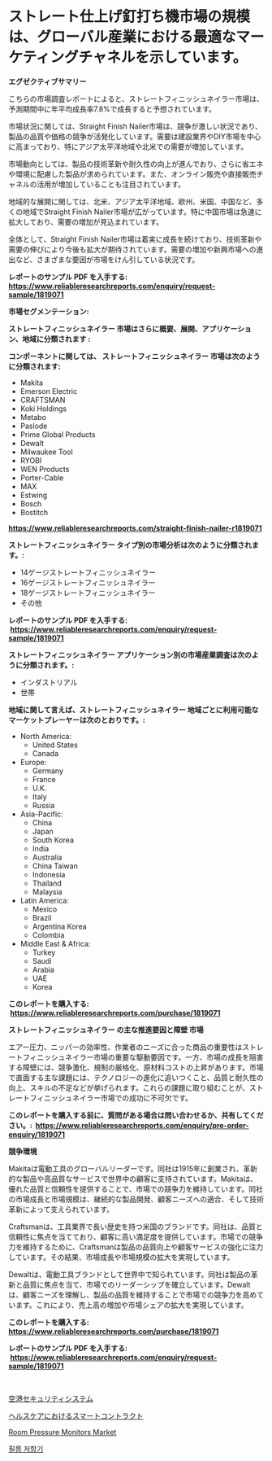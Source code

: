 <p><h1>ストレート仕上げ釘打ち機市場の規模は、グローバル産業における最適なマーケティングチャネルを示しています。</h1></p><p><strong>エグゼクティブサマリー</strong></p>
<p><p>こちらの市場調査レポートによると、ストレートフィニッシュネイラー市場は、予測期間中に年平均成長率7.8%で成長すると予想されています。</p><p>市場状況に関しては、Straight Finish Nailer市場は、競争が激しい状況であり、製品の品質や価格の競争が活発化しています。需要は建設業界やDIY市場を中心に高まっており、特にアジア太平洋地域や北米での需要が増加しています。</p><p>市場動向としては、製品の技術革新や耐久性の向上が進んでおり、さらに省エネや環境に配慮した製品が求められています。また、オンライン販売や直接販売チャネルの活用が増加していることも注目されています。</p><p>地域的な展開に関しては、北米、アジア太平洋地域、欧州、米国、中国など、多くの地域でStraight Finish Nailer市場が広がっています。特に中国市場は急速に拡大しており、需要の増加が見込まれています。</p><p>全体として、Straight Finish Nailer市場は着実に成長を続けており、技術革新や需要の伸びにより今後も拡大が期待されています。需要の増加や新興市場への進出など、さまざまな要因が市場をけん引している状況です。</p></p>
<p><strong>レポートのサンプル PDF を入手する: <a href="https://www.reliableresearchreports.com/enquiry/request-sample/1819071">https://www.reliableresearchreports.com/enquiry/request-sample/1819071</a></strong></p>
<p><strong>市場セグメンテーション:</strong></p>
<p><strong> ストレートフィニッシュネイラー 市場はさらに概要、展開、アプリケーション、地域に分類されます :</strong></p>
<p><strong>コンポーネントに関しては、 ストレートフィニッシュネイラー 市場は次のように分類されます: &nbsp;</strong></p>
<p><ul><li>Makita</li><li>Emerson Electric</li><li>CRAFTSMAN</li><li>Koki Holdings</li><li>Metabo</li><li>Paslode</li><li>Prime Global Products</li><li>Dewalt</li><li>Milwaukee Tool</li><li>RYOBI</li><li>WEN Products</li><li>Porter-Cable</li><li>MAX</li><li>Estwing</li><li>Bosch</li><li>Bostitch</li></ul></p>
<p><strong><a href="https://www.reliableresearchreports.com/straight-finish-nailer-r1819071">https://www.reliableresearchreports.com/straight-finish-nailer-r1819071</a></strong></p>
<p><strong> ストレートフィニッシュネイラー タイプ別の市場分析は次のように分類されます。:</strong></p>
<p><ul><li>14ゲージストレートフィニッシュネイラー</li><li>16ゲージストレートフィニッシュネイラー</li><li>18ゲージストレートフィニッシュネイラー</li><li>その他</li></ul></p>
<p><strong>レポートのサンプル PDF を入手する: &nbsp;<a href="https://www.reliableresearchreports.com/enquiry/request-sample/1819071">https://www.reliableresearchreports.com/enquiry/request-sample/1819071</a></strong></p>
<p><strong> ストレートフィニッシュネイラー アプリケーション別の市場産業調査は次のように分類されます。:</strong></p>
<p><ul><li>インダストリアル</li><li>世帯</li></ul></p>
<p><strong>地域に関して言えば、ストレートフィニッシュネイラー 地域ごとに利用可能なマーケットプレーヤーは次のとおりです。:</strong></p>
<p><ul>
    <li>
        North America:
        <ul>
            <li>United States</li>
            <li>Canada</li>
        </ul>
    </li>
    <li>
        Europe:
        <ul>
            <li>Germany</li>
            <li>France</li>
            <li>U.K.</li>
            <li>Italy</li>
            <li>Russia</li>
        </ul>
    </li>
    <li>
        Asia-Pacific:
        <ul>
            <li>China</li>
            <li>Japan</li>
            <li>South Korea</li>
            <li>India</li>
            <li>Australia</li>
            <li>China Taiwan</li>
            <li>Indonesia</li>
            <li>Thailand</li>
            <li>Malaysia</li>
        </ul>
    </li>
    <li>
        Latin America:
        <ul>
            <li>Mexico</li>
            <li>Brazil</li>
            <li>Argentina Korea</li>
            <li>Colombia</li>
        </ul>
    </li>
    <li>
        Middle East & Africa:
        <ul>
            <li>Turkey</li>
            <li>Saudi</li>
            <li>Arabia</li>
            <li>UAE</li>
            <li>Korea</li>
        </ul>
    </li>
    </ul></p>
<p><strong>このレポートを購入する: &nbsp;<a href="https://www.reliableresearchreports.com/purchase/1819071">https://www.reliableresearchreports.com/purchase/1819071</a></strong></p>
<p><strong>ストレートフィニッシュネイラー の主な推進要因と障壁 市場</strong></p>
<p><p>エアー圧力、ニッパーの効率性、作業者のニーズに合った商品の重要性はストレートフィニッシュネイラー市場の重要な駆動要因です。一方、市場の成長を阻害する障壁には、競争激化、規制の厳格化、原材料コストの上昇があります。市場で直面する主な課題には、テクノロジーの進化に追いつくこと、品質と耐久性の向上、スキルの不足などが挙げられます。これらの課題に取り組むことが、ストレートフィニッシュネイラー市場での成功に不可欠です。</p></p>
<p><strong>このレポートを購入する前に、質問がある場合は問い合わせるか、共有してください。:&nbsp; <a href="https://www.reliableresearchreports.com/enquiry/pre-order-enquiry/1819071">https://www.reliableresearchreports.com/enquiry/pre-order-enquiry/1819071</a></strong></p>
<p><strong>競争環境</strong></p>
<p><p>Makitaは電動工具のグローバルリーダーです。同社は1915年に創業され、革新的な製品や高品質なサービスで世界中の顧客に支持されています。Makitaは、優れた品質と信頼性を提供することで、市場での競争力を維持しています。同社の市場成長と市場規模は、継続的な製品開発、顧客ニーズへの適合、そして技術革新によって支えられています。</p><p>Craftsmanは、工具業界で長い歴史を持つ米国のブランドです。同社は、品質と信頼性に焦点を当てており、顧客に高い満足度を提供しています。市場での競争力を維持するために、Craftsmanは製品の品質向上や顧客サービスの強化に注力しています。その結果、市場成長や市場規模の拡大を実現しています。</p><p>Dewaltは、電動工具ブランドとして世界中で知られています。同社は製品の革新と品質に焦点を当て、市場でのリーダーシップを確立しています。Dewaltは、顧客ニーズを理解し、製品の品質を維持することで市場での競争力を高めています。これにより、売上高の増加や市場シェアの拡大を実現しています。</p></p>
<p><strong>このレポートを購入する: &nbsp; <a href="https://www.reliableresearchreports.com/purchase/1819071">https://www.reliableresearchreports.com/purchase/1819071</a></strong></p>
<p><strong>レポートのサンプル PDF を入手する: &nbsp;<a href="https://www.reliableresearchreports.com/enquiry/request-sample/1819071">https://www.reliableresearchreports.com/enquiry/request-sample/1819071</a></strong><strong></strong></p>
<p>&nbsp;</p>
<p><p><a href="https://medium.com/@roachbrenda/%E7%A9%BA%E6%B8%AF%E3%82%BB%E3%82%AD%E3%83%A5%E3%83%AA%E3%83%86%E3%82%A3%E3%82%B7%E3%82%B9%E3%83%86%E3%83%A0%E5%B8%82%E5%A0%B4%E3%81%AE%E3%83%A1%E3%83%88%E3%83%AA%E3%82%AF%E3%82%B9%E3%82%92%E8%A7%A3%E8%AA%AD%E3%81%99%E3%82%8B-%E5%B8%82%E5%A0%B4%E3%82%B7%E3%82%A7%E3%82%A2-%E3%83%88%E3%83%AC%E3%83%B3%E3%83%89-%E6%88%90%E9%95%B7%E3%83%91%E3%82%BF%E3%83%BC%E3%83%B3-2f7d06b0c114">空港セキュリティシステム</a></p><p><a href="https://medium.com/@neilmartin36/%E3%82%B9%E3%83%9E%E3%83%BC%E3%83%88%E3%82%B3%E3%83%B3%E3%83%88%E3%83%A9%E3%82%AF%E3%83%88%E3%81%AF-2024%E5%B9%B4%E3%81%8B%E3%82%892031%E5%B9%B4%E3%81%BE%E3%81%A7%E3%81%AE%E4%BA%88%E6%B8%AC%E3%81%95%E3%82%8C%E3%82%8B%E6%9C%9F%E9%96%93%E3%81%AB%E3%81%8A%E3%81%91%E3%82%8B%E3%83%98%E3%83%AB%E3%82%B9%E3%82%B1%E3%82%A2%E5%B8%82%E5%A0%B4%E3%81%AE%E5%8B%95%E5%90%91%E3%81%A8%E5%B8%82%E5%A0%B4%E5%88%86%E6%9E%90%E3%82%92%E7%A4%BA%E3%81%97%E3%81%A6%E3%81%84%E3%81%BE%E3%81%99-2e27968dd991">ヘルスケアにおけるスマートコントラクト</a></p><p><a href="https://github.com/santosh758595/Market-Research-Report-List-4/blob/main/room-pressure-monitors-market.md">Room Pressure Monitors Market</a></p><p><a href="https://medium.com/@tedbernhard1944/%ED%95%84%EB%A6%84-%EC%A0%80%ED%95%AD%EA%B8%B0-%EC%8B%9C%EC%9E%A5-%EA%B7%9C%EB%AA%A8-%EB%B0%8F-%EC%8B%9C%EC%9E%A5-%EB%8F%99%ED%96%A5-%EC%99%84%EC%A0%84%ED%95%9C-%EC%82%B0%EC%97%85-%EA%B0%9C%EC%9A%94-2024%EB%85%84%EB%B6%80%ED%84%B0-2031%EB%85%84%EA%B9%8C%EC%A7%80-3784009cd8d5">필름 저항기</a></p></p>